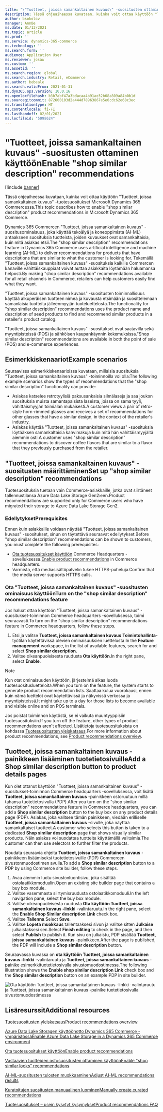 ```yaml
---
title: "\"Tuotteet, joissa samankaltainen kuvaus\" -suositusten ottaminen käyttöön"
description: Tässä ohjeaiheessa kuvataan, kuinka voit ottaa käyttöön "Tuotteet, joissa samankaltainen kuvaus" -tuotesuositukset Microsoft Dynamics 365 Commercessa.
author: bsokolov
manager: AnnBe
ms.date: 01/13/2021
ms.topic: article
ms.prod: ''
ms.service: dynamics-365-commerce
ms.technology: ''
ms.search.form: ''
audience: Application User
ms.reviewer: josaw
ms.custom: ''
ms.assetid: ''
ms.search.region: global
ms.search.industry: Retail, eCommerce
ms.author: bebeale
ms.search.validFrom: 2021-01-31
ms.dyn365.ops.version: 10.0.16
ms.openlocfilehash: b3b7abf47a3bdacaa4b91ae32b68a809a84b0b1d
ms.sourcegitcommit: 872600103d2a444d78963867e5e0cdc62e68c3ec
ms.translationtype: HT
ms.contentlocale: fi-FI
ms.lasthandoff: 02/01/2021
ms.locfileid: "5098624"
---
```

# <a name="enable-shop-similar-description-recommendations"></a><span data-ttu-id="ef089-103">"Tuotteet, joissa samankaltainen kuvaus" -suositusten ottaminen käyttöön</span><span class="sxs-lookup"><span data-stu-id="ef089-103">Enable "shop similar description" recommendations</span></span>

[!include [banner](includes/banner.md)]

<span data-ttu-id="ef089-104">Tässä ohjeaiheessa kuvataan, kuinka voit ottaa käyttöön "Tuotteet, joissa samankaltainen kuvaus" -tuotesuositukset Microsoft Dynamics 365 Commercessa.</span><span class="sxs-lookup"><span data-stu-id="ef089-104">This topic describes how to enable "shop similar description" product recommendations in Microsoft Dynamics 365 Commerce.</span></span>

<span data-ttu-id="ef089-105">Dynamics 365 Commercen "Tuotteet, joissa samankaltainen kuvaus" -suositusominaisuus, joka käyttää tekoälyä ja koneoppimista (AI-ML) antaakseen suosituksia tuotteista, joiden kuvaukset ovat samankaltaisia, kuin mitä asiakas etsii.</span><span class="sxs-lookup"><span data-stu-id="ef089-105">The "shop similar description" recommendations feature in Dynamics 365 Commerce uses artificial intelligence and machine learning (AI-ML) to deliver recommendations for products that have descriptions that are similar to what the customer is looking for.</span></span> <span data-ttu-id="ef089-106">Tekemällä "Tuotteet, joissa samankaltainen kuvaus" -suosituksia kaikille Commercen kanaville vähittäiskauppiaat voivat auttaa asiakkaita löytämään haluamansa helposti.</span><span class="sxs-lookup"><span data-stu-id="ef089-106">By making "shop similar description" recommendations available for all retail channels in Commerce, retailers can help customers easily find what they want.</span></span>

<span data-ttu-id="ef089-107">"Tuotteet, joissa samankaltainen kuvaus" -suositusten toiminnallisuus käyttää alkuperäisen tuotteen nimeä ja kuvausta etsimään ja suosittelemaan samanlaisia tuotteita jälleenmyyjän tuoteluettelosta.</span><span class="sxs-lookup"><span data-stu-id="ef089-107">The functionality for "shop similar description" recommendations uses the product name and description of seed products to find and recommend similar products in a retailer's product catalog.</span></span>

<span data-ttu-id="ef089-108">"Tuotteet, joissa samankaltainen kuvaus" -suositukset ovat saatavilla sekä myyntipisteissä (POS) ja sähköisen kaupankäynnin kokemuksissa.</span><span class="sxs-lookup"><span data-stu-id="ef089-108">"Shop similar description" recommendations are available in both the point of sale (POS) and e-commerce experiences.</span></span>

## <a name="example-scenarios"></a><span data-ttu-id="ef089-109">Esimerkkiskenaariot</span><span class="sxs-lookup"><span data-stu-id="ef089-109">Example scenarios</span></span>

<span data-ttu-id="ef089-110">Seuraavissa esimerkkiskenaarioissa kuvataan, millaisia suosituksia "Tuotteet, joissa samankaltainen kuvaus" -toiminnoilla voi olla:</span><span class="sxs-lookup"><span data-stu-id="ef089-110">The following example scenarios show the types of recommendations that the "shop similar description" functionality can provide:</span></span>

- <span data-ttu-id="ef089-111">Asiakas katselee retrotyylisiä paksusankaisia silmälaseja ja saa joukon suosituksia muista samantapaisista laseista, joissa on sama tyyli, vähittäismyyjän toimialan mukaisesti.</span><span class="sxs-lookup"><span data-stu-id="ef089-111">A customer views a pair of retro-style horn-rimmed glasses and receives a set of recommendations for other glasses that have a similar design, in the context of the retailer's industry.</span></span>
- <span data-ttu-id="ef089-112">Asiakas käyttää "Tuotteet, joissa samankaltainen kuvaus" -suosituksia löytääksen samankaltaisia kahvimakuja kuin mitä hän vähittäismyyjältä aiemmin osti.</span><span class="sxs-lookup"><span data-stu-id="ef089-112">A customer uses "shop similar description" recommendations to discover coffee flavors that are similar to a flavor that they previously purchased from the retailer.</span></span>

## <a name="set-up-shop-similar-description-recommendations"></a><span data-ttu-id="ef089-113">"Tuotteet, joissa samankaltainen kuvaus" -suositusten määrittäminen</span><span class="sxs-lookup"><span data-stu-id="ef089-113">Set up "shop similar description" recommendations</span></span>

<span data-ttu-id="ef089-114">Tuotesuosituksia tuetaan vain Commerce-asiakkaille, jotka ovat siirtäneet tallennustilansa Azure Data Lake Storage Gen2:een.</span><span class="sxs-lookup"><span data-stu-id="ef089-114">Product recommendations are supported only for Commerce users who have migrated their storage to Azure Data Lake Storage Gen2.</span></span>

### <a name="prerequisites"></a><span data-ttu-id="ef089-115">Edellytykset</span><span class="sxs-lookup"><span data-stu-id="ef089-115">Prerequisites</span></span>

<span data-ttu-id="ef089-116">Ennen kuin asiakkaille voidaan näyttää "Tuotteet, joissa samankaltainen kuvaus" -suositukset, sinun on täytettävä seuraavat edellytykset:</span><span class="sxs-lookup"><span data-stu-id="ef089-116">Before "shop similar description" recommendations can be shown to customers, you must complete the following prerequisites:</span></span>

- <span data-ttu-id="ef089-117">[Ota tuotesuositukset käyttöön](enable-product-recommendations.md) Commerce Headquarters -sovelluksessa.</span><span class="sxs-lookup"><span data-stu-id="ef089-117">[Enable product recommendations](enable-product-recommendations.md) in Commerce headquarters.</span></span>
- <span data-ttu-id="ef089-118">Varmista, että mediasisältöpalvelin tukee HTTPS-puheluja.</span><span class="sxs-lookup"><span data-stu-id="ef089-118">Confirm that the media server supports HTTPS calls.</span></span>

### <a name="turn-on-the-shop-similar-description-recommendations-feature"></a><span data-ttu-id="ef089-119">Ota "Tuotteet, joissa samankaltainen kuvaus" -suositusten ominaisuus käyttöön</span><span class="sxs-lookup"><span data-stu-id="ef089-119">Turn on the "shop similar description" recommendations feature</span></span>

<span data-ttu-id="ef089-120">Jos haluat ottaa käyttöön "Tuotteet, joissa samankaltainen kuvaus" -suositukset-toiminnon Commerce headquarters -sovelluksessa, toimi seuraavasti.</span><span class="sxs-lookup"><span data-stu-id="ef089-120">To turn on the "shop similar description" recommendations feature in Commerce headquarters, follow these steps.</span></span>

1. <span data-ttu-id="ef089-121">Etsi ja valitse **Tuotteet, joissa samankaltainen kuvaus** **Toimintohallinta**-työtilan käytettävissä olevien ominaisuuksien luettelosta.</span><span class="sxs-lookup"><span data-stu-id="ef089-121">In the **Feature management** workspace, in the list of available features, search for and select **Shop similar description**.</span></span>
1. <span data-ttu-id="ef089-122">Valitse oikeanpuoleisesta ruudusta **Ota käyttöön**.</span><span class="sxs-lookup"><span data-stu-id="ef089-122">In the right pane, select **Enable**.</span></span>

> [!NOTE]
> <span data-ttu-id="ef089-123">Kun otat ominaisuuden käyttöön, järjestelmä alkaa luoda tuotesuositusluetteloita.</span><span class="sxs-lookup"><span data-stu-id="ef089-123">When you turn on the feature, the system starts to generate product recommendation lists.</span></span> <span data-ttu-id="ef089-124">Saattaa kulua vuorokausi, ennen kuin nämä luettelot ovat käytettävissä ja näkyvissä verkossa ja myyntipisteissä.</span><span class="sxs-lookup"><span data-stu-id="ef089-124">It might take up to a day for those lists to become available and visible online and on POS terminals.</span></span>
>
> <span data-ttu-id="ef089-125">Jos poistat toiminnon käytöstä, se ei vaikuta muuntyyppisiin tuotesuosituksiin.</span><span class="sxs-lookup"><span data-stu-id="ef089-125">If you turn off the feature, other types of product recommendations aren't affected.</span></span> <span data-ttu-id="ef089-126">Lisätietoja tuotesuosituksista on kohdassa [Tuotesuositusten yleiskatsaus](product-recommendations.md).</span><span class="sxs-lookup"><span data-stu-id="ef089-126">For more information about product recommendations, see [Product recommendations overview](product-recommendations.md).</span></span>

## <a name="add-a-shop-similar-description-button-to-product-details-pages"></a><span data-ttu-id="ef089-127">Tuotteet, joissa samankaltainen kuvaus -painikkeen lisääminen tuotetietosivuille</span><span class="sxs-lookup"><span data-stu-id="ef089-127">Add a Shop similar description button to product details pages</span></span>

<span data-ttu-id="ef089-128">Kun olet ottanut käyttöön "Tuotteet, joissa samankaltainen kuvaus" -suositukset-toiminnon Commerce headquarters -sovelluksessa, voit lisätä **Tuotteet, joissa samankaltainen kuvaus** -painikkeen ostoruutuun millä tahansa tuotetietosivulla (PDP).</span><span class="sxs-lookup"><span data-stu-id="ef089-128">After you turn on the "shop similar description" recommendations feature in Commerce headquarters, you can add a **Shop similar description** button to the buy box on any product details page (PDP).</span></span> <span data-ttu-id="ef089-129">Asiakas, joka valitsee tämän painikkeen, viedään erilliselle **Tuotteet, joissa samankaltainen kuvaus** -sivulle, joka näyttää samankaltaiset tuotteet.</span><span class="sxs-lookup"><span data-stu-id="ef089-129">A customer who selects this button is taken to a dedicated **Shop similar description** page that shows visually similar products.</span></span> <span data-ttu-id="ef089-130">Näin asiakas voi suodattaa tuotteita käyttämällä valitsimia.</span><span class="sxs-lookup"><span data-stu-id="ef089-130">The customer can then use selectors to further filter the products.</span></span>

<span data-ttu-id="ef089-131">Noudata seuraavia ohjeita **Tuotteet, joissa samankaltainen kuvaus** -painikkeen lisäämiseksi tuotetietosivuille (PDP) Commercen sivustonmuodostimen avulla.</span><span class="sxs-lookup"><span data-stu-id="ef089-131">To add a **Shop similar description** button to a PDP by using Commerce site builder, follow these steps.</span></span>

1. <span data-ttu-id="ef089-132">Avaa aiemmin luotu sivustonluontisivu, joka sisältää ostolaatikkomoduulin.</span><span class="sxs-lookup"><span data-stu-id="ef089-132">Open an existing site builder page that contains a buy box module.</span></span>
1. <span data-ttu-id="ef089-133">Valitse vasemmasta siirtymisruudusta ostolaatikkomoduuli.</span><span class="sxs-lookup"><span data-stu-id="ef089-133">In the left navigation pane, select the buy box module.</span></span>
1. <span data-ttu-id="ef089-134">Valitse oikeanpuoleisesta ruudusta **Ota käyttöön Tuotteet, joissa samankaltainen kuvaus -linkki** -valintaruutu.</span><span class="sxs-lookup"><span data-stu-id="ef089-134">In the right pane, select the **Enable Shop Similar description Link** check box.</span></span>
1. <span data-ttu-id="ef089-135">Valitse **Tallenna**.</span><span class="sxs-lookup"><span data-stu-id="ef089-135">Select **Save**.</span></span>
1. <span data-ttu-id="ef089-136">Valitse **Lopeta muokkaus** tallentaaksesi sivun ja valitse sitten **Julkaise** julkaistaksesi sen.</span><span class="sxs-lookup"><span data-stu-id="ef089-136">Select **Finish editing** to check in the page, and then select **Publish** to publish it.</span></span> <span data-ttu-id="ef089-137">Kun sivu on julkaistu, PDP sisältää **Tuotteet, joissa samankaltainen kuvaus** -painikkeen.</span><span class="sxs-lookup"><span data-stu-id="ef089-137">After the page is published, the PDP will include a **Shop similar description** button.</span></span>

<span data-ttu-id="ef089-138">Seuraavassa kuvassa on **ota käyttöön Tuotteet, joissa samankaltainen kuvaus -linkki** -valintaruutu ja **Tuotteet, joissa samankaltainen kuvaus** -painike esimerkkituotetietosivulla sivustomuodostimessa.</span><span class="sxs-lookup"><span data-stu-id="ef089-138">The following illustration shows the **Enable shop similar description Link** check box and the **Shop similar description** button on an example PDP in site builder.</span></span>

![Ota käyttöön Tuotteet, joissa samankaltainen kuvaus -linkki -valintaruutu ja Tuotteet, joissa samankaltainen kuvaus -painike tuotetietosivulla sivustomuodostimessa](./media/ter_site_builder_buybox_button.png)

## <a name="additional-resources"></a><span data-ttu-id="ef089-140">Lisäresurssit</span><span class="sxs-lookup"><span data-stu-id="ef089-140">Additional resources</span></span>

[<span data-ttu-id="ef089-141">Tuotesuositusten yleiskatsaus</span><span class="sxs-lookup"><span data-stu-id="ef089-141">Product recommendations overview</span></span>](product-recommendations.md)

[<span data-ttu-id="ef089-142">Azure Data Lake Storagen käyttöönotto Dynamics 365 Commerce -ympäristössä</span><span class="sxs-lookup"><span data-stu-id="ef089-142">Enable Azure Data Lake Storage in a Dynamics 365 Commerce environment</span></span>](enable-adls-environment.md)

[<span data-ttu-id="ef089-143">Ota tuotesuositukset käyttöön</span><span class="sxs-lookup"><span data-stu-id="ef089-143">Enable product recommendations</span></span>](enable-product-recommendations.md)

[<span data-ttu-id="ef089-144">Vastaavien tuotteiden ostosuositusten ottaminen käyttöön</span><span class="sxs-lookup"><span data-stu-id="ef089-144">Enable "shop similar looks" recommendations</span></span>](shop-similar-looks.md)

[<span data-ttu-id="ef089-145">AI-ML-suositusten tulosten muokkaaminen</span><span class="sxs-lookup"><span data-stu-id="ef089-145">Adjust AI-ML recommendations results</span></span>](modify-product-recommendation-results.md)

[<span data-ttu-id="ef089-146">Kuratoitujen suositusten manuaalinen luominen</span><span class="sxs-lookup"><span data-stu-id="ef089-146">Manually create curated recommendations</span></span>](create-editorial-recommendation-lists.md)

[<span data-ttu-id="ef089-147">Tuotesuositukset – usein kysytyt kysymykset</span><span class="sxs-lookup"><span data-stu-id="ef089-147">Product recommendations FAQ</span></span>](faq-recommendations.md)
